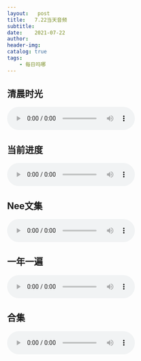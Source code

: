 ```yaml
---
layout:   post
title:   7.22当天音频
subtitle:  
date:    2021-07-22
author:   
header-img: 
catalog: true
tags:
    - 每日吗哪
---
```


## 清晨时光

<p>
    <audio controls="">
    <source src="\music\早餐\21-07-22-第八篇周四.mp3" type="audio/mpeg">7.22日早餐
    </audio>
</p>




## 当前进度

<p>
    <audio controls="">
    <source src="\music\当前进度\21-07-22-士一及注.mp3" type="audio/mpeg">7.22日进度
    </audio>
</p>




## Nee文集

<p>
    <audio controls="">
    <source src="\music\Nee文集\21-07-22-文 · 荣耀的教会 第五章（二）_AAC.mp3" type="audio/mpeg">7.22日Nee文集
    </audio>
</p>



## 一年一遍

<p>
    <audio controls="">
    <source src="\music\一年一遍\21-07-22-一年一遍7月18日.mp3" type="audio/mpeg">7.22日一年一遍
    </audio>
</p>

## 合集

<p>
    <audio controls="">
    <source src="\music\合辑\21-07-22-合集7.22.mp3" type="audio/mpeg">7.22日合集
    </audio>
</p>